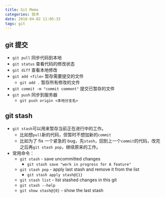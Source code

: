 ```yaml
---
title: Git Memo
categories: 技术
date: 2018-04-02 11:05:33
tags: git
---
```


## git 提交

- `git pull` 同步代码到本地
- `git status` 查看代码的修改状态
- `git diff` 查看本地修改
- `git add <file>` 暂存需要提交的文件
  - `git add .` 暂存所有修改的文件
- `git commit -m "commit comment"` 提交已暂存的文件
- `git push` 同步到服务器
  - `git push origin <本地分支名>` 

## git stash

- `git stash`可以用来暂存当前正在进行中的工作。
  - 比如想`pull`新的代码，但暂时不想加新的`commit`
  - 比如为了 fix 一个紧急的 bug，先`stash`，回到上一个`commit`的代码，改完之后再`git stash pop`，继续原来的工作。
- 常用命令：
  - `git stash` - save uncommitted changes
    - `git stash save "work in progress for A feature"`
  - `git stash pop` - apply last stash and remove it from the list
    - `git stash apply stash@{1}`
  - `git stash list` - list stashed changes in this git
  - `git stash --help`
  - `git show stash@{0}` - show the last stash
